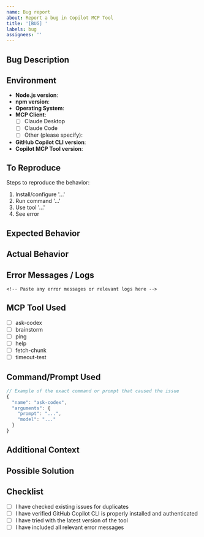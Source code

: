 ```yaml
---
name: Bug report
about: Report a bug in Copilot MCP Tool
title: '[BUG] '
labels: bug
assignees: ''
---
```


## Bug Description
<!-- A clear and concise description of what the bug is -->

## Environment
- **Node.js version**: 
- **npm version**: 
- **Operating System**: 
- **MCP Client**: 
  - [ ] Claude Desktop
  - [ ] Claude Code
  - [ ] Other (please specify):
- **GitHub Copilot CLI version**: <!-- Run: codex --version -->
- **Copilot MCP Tool version**: 

## To Reproduce
Steps to reproduce the behavior:
1. Install/configure '...'
2. Run command '...'
3. Use tool '...'
4. See error

## Expected Behavior
<!-- What you expected to happen -->

## Actual Behavior
<!-- What actually happened -->

## Error Messages / Logs
```
<!-- Paste any error messages or relevant logs here -->
```

## MCP Tool Used
- [ ] ask-codex
- [ ] brainstorm
- [ ] ping
- [ ] help
- [ ] fetch-chunk
- [ ] timeout-test

## Command/Prompt Used
```javascript
// Example of the exact command or prompt that caused the issue
{
  "name": "ask-codex",
  "arguments": {
    "prompt": "...",
    "model": "..."
  }
}
```

## Additional Context
<!-- Add any other context about the problem here -->

## Possible Solution
<!-- If you have suggestions on how to fix the bug -->

## Checklist
- [ ] I have checked existing issues for duplicates
- [ ] I have verified GitHub Copilot CLI is properly installed and authenticated
- [ ] I have tried with the latest version of the tool
- [ ] I have included all relevant error messages